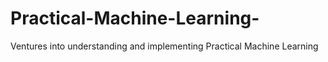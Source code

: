 # Practical-Machine-Learning-
Ventures into understanding and implementing Practical Machine Learning 
